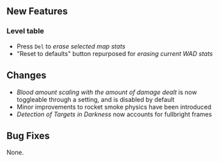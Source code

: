 ## New Features

### Level table

- Press `Del` to _erase selected map stats_
- "Reset to defaults" button repurposed for _erasing current WAD stats_

## Changes

- _Blood amount scaling with the amount of damage dealt_ is now toggleable through a setting, and is disabled by default
- Minor improvements to rocket smoke physics have been introduced
- _Detection of Targets in Darkness_ now accounts for fullbright frames

## Bug Fixes

None.